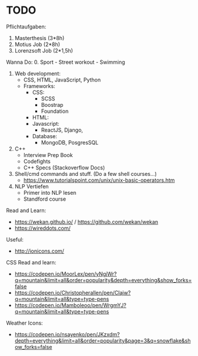 # TODO

Pflichtaufgaben:
1. Masterthesis (3*8h)
2. Motius Job (2*8h)
3. Lorenzsoft Job (2*1,5h)

Wanna Do:
0. Sport
    - Street workout
    - Swimming
1. Web development:
    - CSS, HTML, JavaScript, Python
    - Frameworks:
      - CSS:
        - SCSS
        - Boostrap
        - Foundation
      - HTML:
      - Javascript:
        - ReactJS, Django,
      - Database:
        - MongoDB, PosgresSQL
2. C++
    - Interview Prep Book
    - Codefights
    - C++ Specs (Stackoverflow Docs)
4. Shell/cmd commands and stuff. (Do a few shell courses...)
    - https://www.tutorialspoint.com/unix/unix-basic-operators.htm
3. NLP Vertiefen
    - Primer into NLP lesen
    - Standford course


Read and Learn:
- https://wekan.github.io/ / https://github.com/wekan/wekan
- https://wireddots.com/

Useful:
- http://ionicons.com/

CSS Read and learn:
- https://codepen.io/MoorLex/pen/yNgjWr?q=mountain&limit=all&order=popularity&depth=everything&show_forks=false
- https://codepen.io/Christopherallen/pen/Clajw?q=mountain&limit=all&type=type-pens
- https://codepen.io/Mamboleoo/pen/WrgmYJ?q=mountain&limit=all&type=type-pens

Weather Icons:
- https://codepen.io/nsayenko/pen/JKzxdm?depth=everything&limit=all&order=popularity&page=3&q=snowflake&show_forks=false

